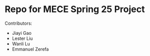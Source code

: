 
# Repo for MECE Spring 25 Project

Contributors:

- Jiayi Gao
- Lester Liu
- Wanli Lu
- Emmanuel Zerefa
